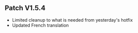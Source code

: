 ﻿## Patch V1.5.4
* Limited cleanup to what is needed from yesterday's hotfix
* Updated French translation